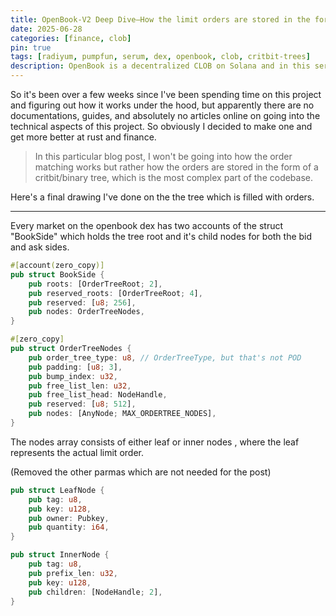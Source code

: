 ```yaml
---
title: OpenBook-V2 Deep Dive—How the limit orders are stored in the form of a tree
date: 2025-06-28 
categories: [finance, clob]
pin: true
tags: [radiyum, pumpfun, serum, dex, openbook, clob, critbit-trees]     
description: OpenBook is a decentralized CLOB on Solana and in this series of blog posts we're going to deep dive into the codebase figure out how the incoming orders are stored.
---
```


So it's been over a few weeks since I've been spending time on this project and figuring out how it works under the hood, but apparently there are no documentations, guides, and absolutely no articles online on going into the technical aspects of this project. So obviously I decided to make one and get more better at rust and finance.

> In this particular blog post, I won't be going into how the order matching works but rather how the orders are stored in the form of a critbit/binary tree, which is the most complex part of the codebase.

Here's a final drawing I've done on the the tree which is filled with orders.

--- 

Every market on the openbook dex has two accounts of the struct "BookSide" which holds the tree root and it's child nodes for both the bid and ask sides.

```rust 
#[account(zero_copy)]
pub struct BookSide {
    pub roots: [OrderTreeRoot; 2],
    pub reserved_roots: [OrderTreeRoot; 4],
    pub reserved: [u8; 256],
    pub nodes: OrderTreeNodes,
}

#[zero_copy]
pub struct OrderTreeNodes {
    pub order_tree_type: u8, // OrderTreeType, but that's not POD
    pub padding: [u8; 3],
    pub bump_index: u32,
    pub free_list_len: u32,
    pub free_list_head: NodeHandle,
    pub reserved: [u8; 512],
    pub nodes: [AnyNode; MAX_ORDERTREE_NODES],
}
```

The nodes array consists of either leaf or inner nodes , where the leaf represents the actual limit order.

(Removed the other parmas which are not needed for the post)

```rust
pub struct LeafNode {
    pub tag: u8,
    pub key: u128,
    pub owner: Pubkey,
    pub quantity: i64,
}

pub struct InnerNode {
    pub tag: u8, 
    pub prefix_len: u32,
    pub key: u128,
    pub children: [NodeHandle; 2],
}

```
